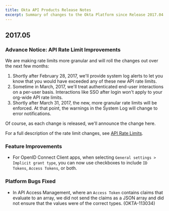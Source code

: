 ```yaml
---
title: Okta API Products Release Notes
excerpt: Summary of changes to the Okta Platform since Release 2017.04
---
```


## 2017.05

### Advance Notice: API Rate Limit Improvements

We are making rate limits more granular and will roll the changes out over the next few months:

1. Shortly after February 28, 2017, we'll provide system log alerts to let you know that you would have exceeded any of these new API rate limits.
2. Sometime in March, 2017, we'll treat authenticated end-user interactions on a per-user basis. Interactions like SSO after login won't apply to your org-wide API rate limits.
3. Shortly after March 31, 2017, the new, more granular rate limits will be enforced. At that point, the warnings in the System Log will change to error notifications.

Of course, as each change is released, we'll announce the change here.

For a full description of the rate limit changes, see [API Rate Limits](/docs/api/getting_started/rate-limits).<!-- OKTA-110472 -->

### Feature Improvements

* For OpenID Connect Client apps, when selecting `General settings > Implicit grant type`, you can now use checkboxes to
include `ID Tokens`, `Access Tokens`, or both.
<!-- (OKTA-94252) -->

### Platform Bugs Fixed

 * In API Access Management, where an `Access Token` contains claims that evaluate to an
 array, we did not send the claims as a JSON array and did not ensure that the values were of
 the correct types. (OKTA-113034)
